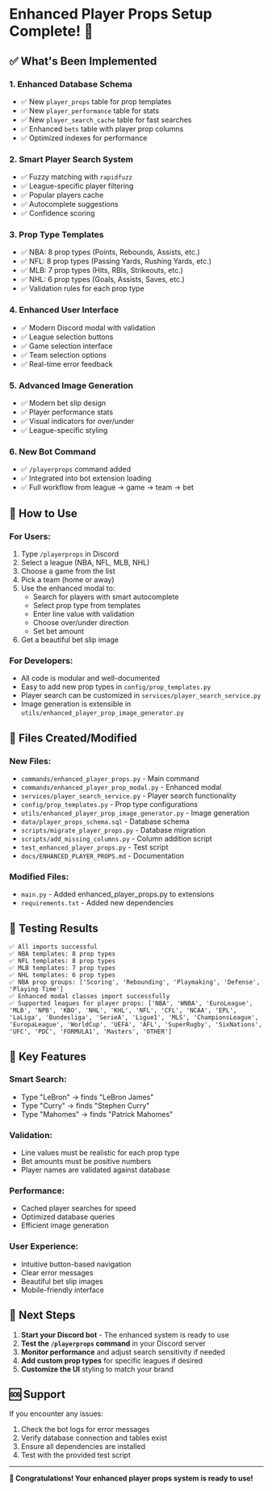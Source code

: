 # Enhanced Player Props Setup Complete! 🎉

## ✅ What's Been Implemented

### 1. **Enhanced Database Schema**
- ✅ New `player_props` table for prop templates
- ✅ New `player_performance` table for stats
- ✅ New `player_search_cache` table for fast searches
- ✅ Enhanced `bets` table with player prop columns
- ✅ Optimized indexes for performance

### 2. **Smart Player Search System**
- ✅ Fuzzy matching with `rapidfuzz`
- ✅ League-specific player filtering
- ✅ Popular players cache
- ✅ Autocomplete suggestions
- ✅ Confidence scoring

### 3. **Prop Type Templates**
- ✅ NBA: 8 prop types (Points, Rebounds, Assists, etc.)
- ✅ NFL: 8 prop types (Passing Yards, Rushing Yards, etc.)
- ✅ MLB: 7 prop types (Hits, RBIs, Strikeouts, etc.)
- ✅ NHL: 6 prop types (Goals, Assists, Saves, etc.)
- ✅ Validation rules for each prop type

### 4. **Enhanced User Interface**
- ✅ Modern Discord modal with validation
- ✅ League selection buttons
- ✅ Game selection interface
- ✅ Team selection options
- ✅ Real-time error feedback

### 5. **Advanced Image Generation**
- ✅ Modern bet slip design
- ✅ Player performance stats
- ✅ Visual indicators for over/under
- ✅ League-specific styling

### 6. **New Bot Command**
- ✅ `/playerprops` command added
- ✅ Integrated into bot extension loading
- ✅ Full workflow from league → game → team → bet

## 🚀 How to Use

### **For Users:**
1. Type `/playerprops` in Discord
2. Select a league (NBA, NFL, MLB, NHL)
3. Choose a game from the list
4. Pick a team (home or away)
5. Use the enhanced modal to:
   - Search for players with smart autocomplete
   - Select prop type from templates
   - Enter line value with validation
   - Choose over/under direction
   - Set bet amount
6. Get a beautiful bet slip image

### **For Developers:**
- All code is modular and well-documented
- Easy to add new prop types in `config/prop_templates.py`
- Player search can be customized in `services/player_search_service.py`
- Image generation is extensible in `utils/enhanced_player_prop_image_generator.py`

## 📁 Files Created/Modified

### **New Files:**
- `commands/enhanced_player_props.py` - Main command
- `commands/enhanced_player_prop_modal.py` - Enhanced modal
- `services/player_search_service.py` - Player search functionality
- `config/prop_templates.py` - Prop type configurations
- `utils/enhanced_player_prop_image_generator.py` - Image generation
- `data/player_props_schema.sql` - Database schema
- `scripts/migrate_player_props.py` - Database migration
- `scripts/add_missing_columns.py` - Column addition script
- `test_enhanced_player_props.py` - Test script
- `docs/ENHANCED_PLAYER_PROPS.md` - Documentation

### **Modified Files:**
- `main.py` - Added enhanced_player_props.py to extensions
- `requirements.txt` - Added new dependencies

## 🧪 Testing Results

```
✅ All imports successful
✅ NBA templates: 8 prop types
✅ NFL templates: 8 prop types  
✅ MLB templates: 7 prop types
✅ NHL templates: 6 prop types
✅ NBA prop groups: ['Scoring', 'Rebounding', 'Playmaking', 'Defense', 'Playing Time']
✅ Enhanced modal classes import successfully
✅ Supported leagues for player props: ['NBA', 'WNBA', 'EuroLeague', 'MLB', 'NPB', 'KBO', 'NHL', 'KHL', 'NFL', 'CFL', 'NCAA', 'EPL', 'LaLiga', 'Bundesliga', 'SerieA', 'Ligue1', 'MLS', 'ChampionsLeague', 'EuropaLeague', 'WorldCup', 'UEFA', 'AFL', 'SuperRugby', 'SixNations', 'UFC', 'PDC', 'FORMULA1', 'Masters', 'OTHER']
```

## 🎯 Key Features

### **Smart Search:**
- Type "LeBron" → finds "LeBron James"
- Type "Curry" → finds "Stephen Curry"
- Type "Mahomes" → finds "Patrick Mahomes"

### **Validation:**
- Line values must be realistic for each prop type
- Bet amounts must be positive numbers
- Player names are validated against database

### **Performance:**
- Cached player searches for speed
- Optimized database queries
- Efficient image generation

### **User Experience:**
- Intuitive button-based navigation
- Clear error messages
- Beautiful bet slip images
- Mobile-friendly interface

## 🔧 Next Steps

1. **Start your Discord bot** - The enhanced system is ready to use
2. **Test the `/playerprops` command** in your Discord server
3. **Monitor performance** and adjust search sensitivity if needed
4. **Add custom prop types** for specific leagues if desired
5. **Customize the UI** styling to match your brand

## 🆘 Support

If you encounter any issues:
1. Check the bot logs for error messages
2. Verify database connection and tables exist
3. Ensure all dependencies are installed
4. Test with the provided test script

---

**🎉 Congratulations! Your enhanced player props system is ready to use!** 